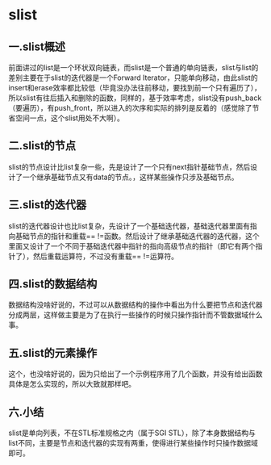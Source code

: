# slist

## 一.slist概述

前面讲过的list是一个环状双向链表，而slist是一个普通的单向链表，slist与list的差别主要在于slist的迭代器是一个Forward Iterator，只能单向移动，由此slist的insert和erase效率都比较低（毕竟没办法往前移动，要找到前一个只有遍历了），所以slist有往后插入和删除的函数，同样的，基于效率考虑，slist没有push_back（要遍历），有push_front，所以进入的次序和实际的排列是反着的（感觉除了节省空间一点，这个slist用处不大啊）。

## 二.slist的节点

slist的节点设计比list复杂一些，先是设计了一个只有next指针基础节点，然后设计了一个继承基础节点又有data的节点。，这样某些操作只涉及基础节点。

## 三.slist的迭代器

slist的迭代器设计也比list复杂，先设计了一个基础迭代器，基础迭代器里面有指向基础节点的指针和重载==  !=函数。然后设计了继承基础迭代器的迭代器，这个里面又设计了一个不同于基础迭代器中指针的指向高级节点的指针（即它有两个指针了），然后重载运算符，不过没有重载==  !=运算符。

## 四.slist的数据结构

数据结构没啥好说的，不过可以从数据结构的操作中看出为什么要把节点和迭代器分成两层，这样做主要是为了在执行一些操作的时候只操作指针而不管数据域什么事。

## 五.slist的元素操作

这个，也没啥好说的，因为只给出了一个示例程序用了几个函数，并没有给出函数具体是怎么实现的，所以大致就那样吧。

## 六.小结

slist是单向列表，不在STL标准规格之内（属于SGI STL），除了本身数据结构与list不同，主要是节点和迭代器的实现有两重，使得进行某些操作时只操作数据域即可。